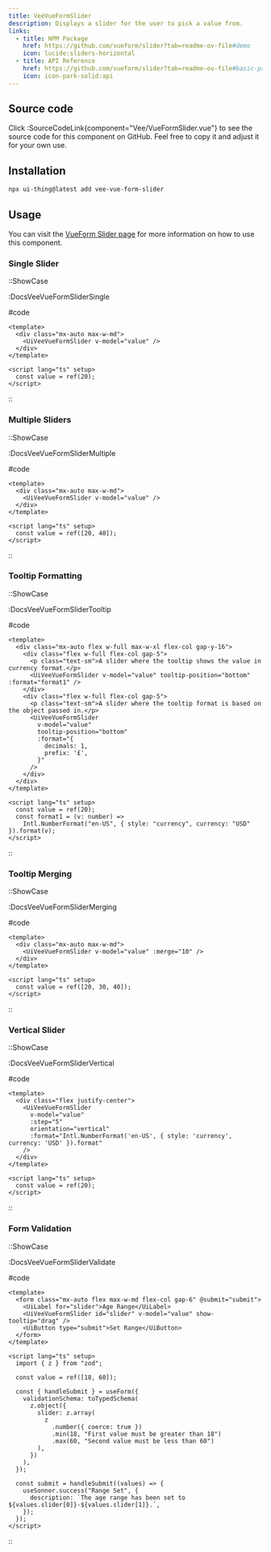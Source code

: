 ```yaml
---
title: VeeVueFormSlider
description: Displays a slider for the user to pick a value from.
links:
  - title: NPM Package
    href: https://github.com/vueform/slider?tab=readme-ov-file#demo
    icon: lucide:sliders-horizontal
  - title: API Reference
    href: https://github.com/vueform/slider?tab=readme-ov-file#basic-props
    icon: icon-park-solid:api
---
```


## Source code

Click :SourceCodeLink{component="Vee/VueFormSlider.vue"} to see the source code for this component on GitHub. Feel free to copy it and adjust it for your own use.

## Installation

```bash
npx ui-thing@latest add vee-vue-form-slider
```

## Usage

You can visit the [VueForm Slider page](https://github.com/vueform/slider?tab=readme-ov-file#demo) for more information on how to use this component.

### Single Slider

::ShowCase

:DocsVeeVueFormSliderSingle

#code

<!-- automd:file src="../../app/components/content/Docs/Vee/VueFormSlider/DocsVeeVueFormSliderSingle.vue" code lang="vue" -->

```vue [DocsVeeVueFormSliderSingle.vue]
<template>
  <div class="mx-auto max-w-md">
    <UiVeeVueFormSlider v-model="value" />
  </div>
</template>

<script lang="ts" setup>
  const value = ref(20);
</script>
```

<!-- /automd -->

::

### Multiple Sliders

::ShowCase

:DocsVeeVueFormSliderMultiple

#code

<!-- automd:file src="../../app/components/content/Docs/Vee/VueFormSlider/DocsVeeVueFormSliderMultiple.vue" code lang="vue" -->

```vue [DocsVeeVueFormSliderMultiple.vue]
<template>
  <div class="mx-auto max-w-md">
    <UiVeeVueFormSlider v-model="value" />
  </div>
</template>

<script lang="ts" setup>
  const value = ref([20, 40]);
</script>
```

<!-- /automd -->

::

### Tooltip Formatting

::ShowCase

:DocsVeeVueFormSliderTooltip

#code

<!-- automd:file src="../../app/components/content/Docs/Vee/VueFormSlider/DocsVeeVueFormSliderTooltip.vue" code lang="vue" -->

```vue [DocsVeeVueFormSliderTooltip.vue]
<template>
  <div class="mx-auto flex w-full max-w-xl flex-col gap-y-16">
    <div class="flex w-full flex-col gap-5">
      <p class="text-sm">A slider where the tooltip shows the value in currency format.</p>
      <UiVeeVueFormSlider v-model="value" tooltip-position="bottom" :format="format1" />
    </div>
    <div class="flex w-full flex-col gap-5">
      <p class="text-sm">A slider where the tooltip format is based on the object passed in.</p>
      <UiVeeVueFormSlider
        v-model="value"
        tooltip-position="bottom"
        :format="{
          decimals: 1,
          prefix: '£',
        }"
      />
    </div>
  </div>
</template>

<script lang="ts" setup>
  const value = ref(20);
  const format1 = (v: number) =>
    Intl.NumberFormat("en-US", { style: "currency", currency: "USD" }).format(v);
</script>
```

<!-- /automd -->

::

### Tooltip Merging

::ShowCase

:DocsVeeVueFormSliderMerging

#code

<!-- automd:file src="../../app/components/content/Docs/Vee/VueFormSlider/DocsVeeVueFormSliderMerging.vue" code lang="vue" -->

```vue [DocsVeeVueFormSliderMerging.vue]
<template>
  <div class="mx-auto max-w-md">
    <UiVeeVueFormSlider v-model="value" :merge="10" />
  </div>
</template>

<script lang="ts" setup>
  const value = ref([20, 30, 40]);
</script>
```

<!-- /automd -->

::

### Vertical Slider

::ShowCase

:DocsVeeVueFormSliderVertical

#code

<!-- automd:file src="../../app/components/content/Docs/Vee/VueFormSlider/DocsVeeVueFormSliderVertical.vue" code lang="vue" -->

```vue [DocsVeeVueFormSliderVertical.vue]
<template>
  <div class="flex justify-center">
    <UiVeeVueFormSlider
      v-model="value"
      :step="5"
      orientation="vertical"
      :format="Intl.NumberFormat('en-US', { style: 'currency', currency: 'USD' }).format"
    />
  </div>
</template>

<script lang="ts" setup>
  const value = ref(20);
</script>
```

<!-- /automd -->

::

### Form Validation

::ShowCase

:DocsVeeVueFormSliderValidate

#code

<!-- automd:file src="../../app/components/content/Docs/Vee/VueFormSlider/DocsVeeVueFormSliderValidate.vue" code lang="vue" -->

```vue [DocsVeeVueFormSliderValidate.vue]
<template>
  <form class="mx-auto flex max-w-md flex-col gap-6" @submit="submit">
    <UiLabel for="slider">Age Range</UiLabel>
    <UiVeeVueFormSlider id="slider" v-model="value" show-tooltip="drag" />
    <UiButton type="submit">Set Range</UiButton>
  </form>
</template>

<script lang="ts" setup>
  import { z } from "zod";

  const value = ref([18, 60]);

  const { handleSubmit } = useForm({
    validationSchema: toTypedSchema(
      z.object({
        slider: z.array(
          z
            .number({ coerce: true })
            .min(18, "First value must be greater than 18")
            .max(60, "Second value must be less than 60")
        ),
      })
    ),
  });

  const submit = handleSubmit((values) => {
    useSonner.success("Range Set", {
      description: `The age range has been set to ${values.slider[0]}-${values.slider[1]}.`,
    });
  });
</script>
```

<!-- /automd -->

::
